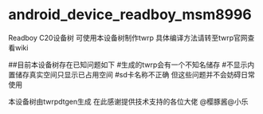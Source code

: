 # android_device_readboy_msm8996
Readboy C20设备树
可使用本设备树制作twrp
具体编译方法请转至twrp官网查看wiki

##目前本设备树存在已知问题如下
#生成的twrp会有一个不知名储存
#不显示内置储存真实空间只显示已占用空间
#sd卡名称不正确
但这些问题并不会妨碍日常使用

本设备树由twrpdtgen生成
在此感谢提供技术支持的各位大佬
@樱豚酱@小乐
